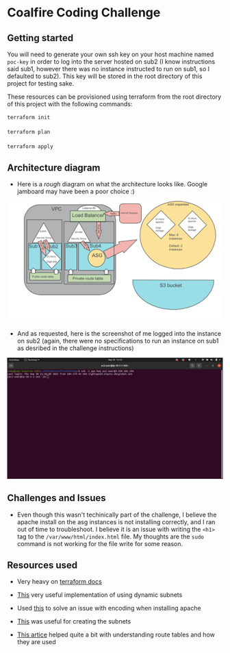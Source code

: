 # Coalfire Coding Challenge

## Getting started

You will need to generate your own ssh key on your host machine named `poc-key` in order to log into the server hosted on sub2 (I know instructions said sub1, however there was no instance instructed to run on sub1, so I defaulted to sub2).  This key will be stored in the root directory of this project for testing sake.

These resources can be provisioned using terraform from the root directory of this project with the following commands:

```bash
terraform init

terraform plan

terraform apply
```

## Architecture diagram

- Here is a *rough* diagram on what the architecture looks like. Google jamboard may have been a poor choice :)

![diagram](images/architecture-diagram.jpg)

- And as requested, here is the screenshot of me logged into the instance on sub2 (again, there were no specifications to run an instance on sub1 as desribed in the challenge instructions)

![screenshot](./images/coalfire-login.jpg)

## Challenges and Issues

- Even though this wasn't techinically part of the challenge, I believe the apache install on the asg instances is not installing correctly, and I ran out of time to troubleshoot. I believe it is an issue with writing the `<h1>` tag to the `/var/www/html/index.html` file. My thoughts are the `sudo` command is not working for the file write for some reason.

## Resources used

- Very heavy on [terraform docs](https://registry.terraform.io/providers/hashicorp/aws/latest/docs)

- [This](https://stackoverflow.com/questions/51739482/terraform-how-to-associate-multiple-subnet-to-route-table) very useful implementation of using dynamic subnets

- Used [this](https://stackoverflow.com/questions/59358540/how-to-use-templatefile-in-terraform-ec2-launch-template-user-data) to solve an issue with encoding when installing apache

- [This](https://stackoverflow.com/questions/51196693/terraform-how-to-create-multiple-aws-subnets-from-one-resource-block) was useful for creating the subnets

- [This artice](https://medium.com/@mda590/aws-routing-101-67879d23014d) helped quite a bit with understanding route tables and how they are used
